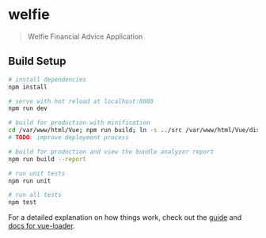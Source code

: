 # welfie

> Welfie Financial Advice Application

## Build Setup

``` bash
# install dependencies
npm install

# serve with hot reload at localhost:8080
npm run dev

# build for production with minification
cd /var/www/html/Vue; npm run build; ln -s ../src /var/www/html/Vue/dist/src
# TODO: improve deployment process

# build for production and view the bundle analyzer report
npm run build --report

# run unit tests
npm run unit

# run all tests
npm test
```

For a detailed explanation on how things work, check out the [guide](http://vuejs-templates.github.io/webpack/) and [docs for vue-loader](http://vuejs.github.io/vue-loader).
